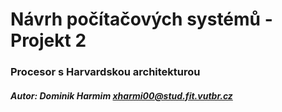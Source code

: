 # Návrh počítačových systémů - Projekt 2
### Procesor s Harvardskou architekturou

##### Autor: Dominik Harmim <xharmi00@stud.fit.vutbr.cz>
